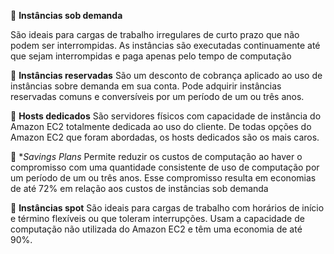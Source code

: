  💽 **Instâncias sob demanda**

São ideais para cargas de trabalho irregulares de curto prazo que não podem ser interrompidas. As instâncias são executadas continuamente até que sejam interrompidas e paga apenas pelo tempo de computação

 💽 **Instâncias reservadas**
São um desconto de cobrança aplicado ao uso de instâncias sobre demanda em sua conta. Pode adquirir instâncias reservadas comuns e conversíveis por um período de um ou três anos.

 💽 **Hosts dedicados**
São servidores físicos com capacidade de instância do Amazon EC2 totalmente dedicada ao uso do cliente. De todas opções do Amazon EC2 que foram abordadas, os hosts dedicados são os mais caros.

 💽 **Savings Plans*
Permite reduzir os custos de computação ao haver o compromisso com uma quantidade consistente de uso de computação por um período de um ou três anos. Esse compromisso resulta em economias de até 72% em relação aos custos de instâncias sob demanda

 💽 **Instâncias spot**
São ideais para cargas de trabalho com horários de início e término flexíveis ou que toleram interrupções. Usam a capacidade de computação não utilizada do Amazon EC2 e têm uma economia de até 90%.

